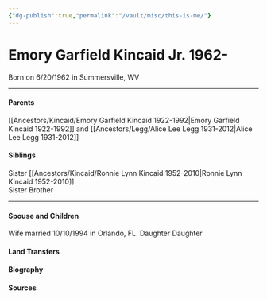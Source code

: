 ```yaml
---
{"dg-publish":true,"permalink":"/vault/misc/this-is-me/"}
---
```


# Emory Garfield Kincaid Jr. 1962-

Born on  6/20/1962 in Summersville, WV

---
#### Parents
[[Ancestors/Kincaid/Emory Garfield Kincaid 1922-1992\|Emory Garfield Kincaid 1922-1992]]  and [[Ancestors/Legg/Alice Lee Legg 1931-2012\|Alice Lee Legg 1931-2012]]
#### Siblings
Sister
[[Ancestors/Kincaid/Ronnie Lynn Kincaid 1952-2010\|Ronnie Lynn Kincaid 1952-2010]]  
Sister
Brother

---
#### Spouse and Children
Wife married 10/10/1994 in Orlando, FL.
Daughter
Daughter

#### Land Transfers

#### Biography

#### Sources

